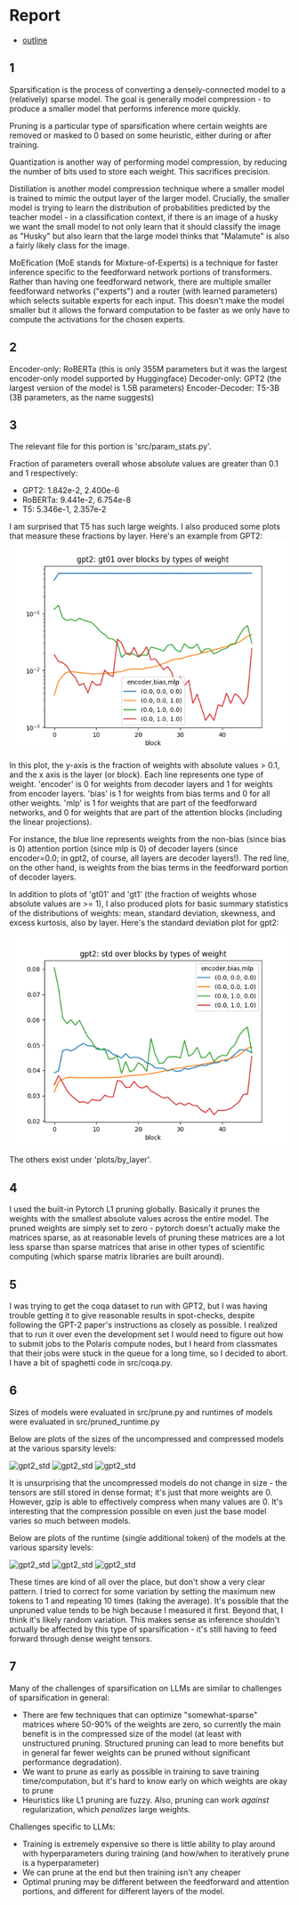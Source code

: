 # Report

- [outline](https://oaklight.github.io/dls2022/assignments/lab%204%20sketch.pdf)

## 1

Sparsification is the process of converting a densely-connected model to a (relatively) sparse model. The goal is generally model compression - to produce a smaller model that performs inference more quickly.

Pruning is a particular type of sparsification where certain weights are removed or masked to 0 based on some heuristic, either during or after training.

Quantization is another way of performing model compression, by reducing the number of bits used to store each weight. This sacrifices precision.

Distillation is another model compression technique where a smaller model is trained to mimic the output layer of the larger model. Crucially, the smaller model is trying to learn the distribution of probabilities predicted by the teacher model - in a classification context, if there is an image of a husky we want the small model to not only learn that it should classify the image as "Husky" but also learn that the large model thinks that "Malamute" is also a fairly likely class for the image.

MoEfication (MoE stands for Mixture-of-Experts) is a technique for faster inference specific to the feedforward network portions of transformers. Rather than having one feedforward network, there are multiple smaller feedforward networks ("experts") and a router (with learned parameters) which selects suitable experts for each input. This doesn't make the model smaller but it allows the forward computation to be faster as we only have to compute the activations for the chosen experts.

## 2

Encoder-only: RoBERTa (this is only 355M parameters but it was the largest encoder-only model supported by Huggingface)
Decoder-only: GPT2 (the largest version of the model is 1.5B parameters)
Encoder-Decoder: T5-3B (3B parameters, as the name suggests)

## 3

The relevant file for this portion is 'src/param_stats.py'.

Fraction of parameters overall whose absolute values are greater than 0.1 and 1 respectively:
- GPT2: 1.842e-2, 2.400e-6
- RoBERTa: 9.441e-2, 6.754e-8
- T5: 5.346e-1, 2.357e-2

I am surprised that T5 has such large weights. I also produced some plots that measure these fractions by layer. Here's an example from GPT2:
![gpt2_gt01](./plots/by_layer/gpt2_block_gt01.png)

In this plot, the y-axis is the fraction of weights with absolute values > 0.1, and the x axis is the layer (or block). Each line represents one type of weight. 'encoder' is 0 for weights from decoder layers and 1 for weights from encoder layers. 'bias' is 1 for weights from bias terms and 0 for all other weights. 'mlp' is 1 for weights that are part of the feedforward networks, and 0 for weights that are part of the attention blocks (including the linear projections).

For instance, the blue line represents weights from the non-bias (since bias is 0) attention portion (since mlp is 0) of decoder layers (since encoder=0.0; in gpt2, of course, all layers are decoder layers!). The red line, on the other hand, is weights from the bias terms in the feedforward portion of decoder layers.

In addition to plots of 'gt01' and 'gt1' (the fraction of weights whose absolute values are >= 1), I also produced plots for basic summary statistics of the distributions of weights: mean, standard deviation, skewness, and excess kurtosis, also by layer. Here's the standard deviation plot for gpt2:

![gpt2_std](./plots/by_layer/gpt2_block_std.png)

The others exist under 'plots/by_layer'.

## 4

I used the built-in Pytorch L1 pruning globally. Basically it prunes the weights with the smallest absolute values across the entire model. The pruned weights are simply set to zero - pytorch doesn't actually make the matrices sparse, as at reasonable levels of pruning these matrices are a lot less sparse than sparse matrices that arise in other types of scientific computing (which sparse matrix libraries are built around).

## 5

I was trying to get the coqa dataset to run with GPT2, but I was having trouble getting it to give reasonable results in spot-checks, despite following the GPT-2 paper's instructions as closely as possible. I realized that to run it over even the development set I would need to figure out how to submit jobs to the Polaris compute nodes, but I heard from classmates that their jobs were stuck in the queue for a long time, so I decided to abort. I have a bit of spaghetti code in src/coqa.py.

## 6

Sizes of models were evaluated in src/prune.py and runtimes of models were evaluated in src/pruned_runtime.py

Below are plots of the sizes of the uncompressed and compressed models at the various sparsity levels:

![gpt2_std](./plots/by_layer/gpt2_disk.png)
![gpt2_std](./plots/by_layer/roberta_disk.png)
![gpt2_std](./plots/by_layer/t5_disk.png)

It is unsurprising that the uncompressed models do not change in size - the tensors are still stored in dense format; it's just that more weights are 0. However, gzip is able to effectively compress when many values are 0. It's interesting that the compression possible on even just the base model varies so much between models.

Below are plots of the runtime (single additional token) of the models at the various sparsity levels:

![gpt2_std](./plots/by_layer/gpt2_runtimes.png)
![gpt2_std](./plots/by_layer/roberta_runtimes.png)
![gpt2_std](./plots/by_layer/t5_runtimes.png)

These times are kind of all over the place, but don't show a very clear pattern. I tried to correct for some variation by setting the maximum new tokens to 1 and repeating 10 times (taking the average). It's possible that the unpruned value tends to be high because I measured it first. Beyond that, I think it's likely random variation. This makes sense as inference shouldn't actually be affected by this type of sparsification - it's still having to feed forward through dense weight tensors.

## 7

Many of the challenges of sparsification on LLMs are similar to challenges of sparsification in general:
- There are few techniques that can optimize "somewhat-sparse" matrices where 50-90% of the weights are zero, so currently the main benefit is in the compressed size of the model (at least with unstructured pruning. Structured pruning can lead to more benefits but in general far fewer weights can be pruned without significant performance degradation).
- We want to prune as early as possible in training to save training time/computation, but it's hard to know early on which weights are okay to prune
- Heuristics like L1 pruning are fuzzy. Also, pruning can work *against* regularization, which *penalizes* large weights.

Challenges specific to LLMs:
- Training is extremely expensive so there is little ability to play around with hyperparameters during training (and how/when to iteratively prune is a hyperparameter)
- We can prune at the end but then training isn't any cheaper
- Optimal pruning may be different between the feedforward and attention portions, and different for different layers of the model.
